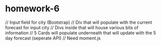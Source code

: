 # homework-6
// Input field for city (Bootstrap)
// Div that will populate with the current forecast for input city
    // Divs inside that will house various bits of information
// 5 Cards will populate underneath that will update with the 5 day forecast (seperate API)
// Need moment.js